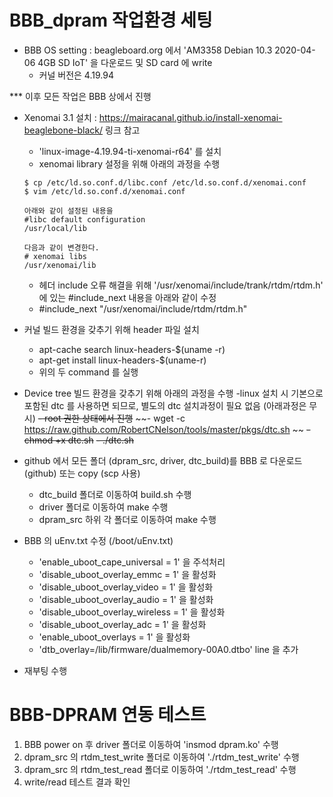 # BBB_dpram 작업환경 세팅
- BBB OS setting : beagleboard.org 에서 'AM3358 Debian 10.3 2020-04-06 4GB SD IoT' 을 다운로드 및 SD card 에 write
   - 커널 버전은 4.19.94

*** 이후 모든 작업은 BBB 상에서 진행

- Xenomai 3.1 설치 : https://mairacanal.github.io/install-xenomai-beaglebone-black/ 링크 참고
    - 'linux-image-4.19.94-ti-xenomai-r64' 를 설치
    - xenomai library 설정을 위해 아래의 과정을 수행

    ```
    $ cp /etc/ld.so.conf.d/libc.conf /etc/ld.so.conf.d/xenomai.conf
    $ vim /etc/ld.so.conf.d/xenomai.conf

    아래와 같이 설정된 내용을
    #libc default configuration
    /usr/local/lib
    
    다음과 같이 변경한다.
    # xenomai libs
    /usr/xenomai/lib
    ```
    
    - 헤더 include 오류 해결을 위해 '/usr/xenomai/include/trank/rtdm/rtdm.h' 에 있는 #include_next 내용을 아래와 같이 수정
    - #include_next "/usr/xenomai/include/rtdm/rtdm.h"

- 커널 빌드 환경을 갖추기 위해 header 파일 설치
    - apt-cache search linux-headers-$(uname -r)
    - apt-get install linux-headers-$(uname-r)
    - 위의 두 command 를 실행

- Device tree 빌드 환경을 갖추기 위해 아래의 과정을 수행
    -linux 설치 시 기본으로 포함된 dtc 를 사용하면 되므로, 별도의 dtc 설치과정이 필요 없음 (아래과정은 무시)
    ~~- root 권한 상태에서 진행~~
    ~~- wget -c https://raw.github.com/RobertCNelson/tools/master/pkgs/dtc.sh ~~
    ~~- chmod +x dtc.sh~~
    ~~- ./dtc.sh~~

- github 에서 모든 폴더 (dpram_src, driver, dtc_build)를 BBB 로 다운로드(github) 또는 copy (scp 사용)
    - dtc_build 폴더로 이동하여 build.sh 수행
    - driver 폴더로 이동하여 make 수행
    - dpram_src 하위 각 폴더로 이동하여 make 수행

- BBB 의 uEnv.txt 수정 (/boot/uEnv.txt)
    - 'enable_uboot_cape_universal = 1' 을 주석처리
    - 'disable_uboot_overlay_emmc = 1' 을 활성화
    - 'disable_uboot_overlay_video = 1' 을 활성화
    - 'disable_uboot_overlay_audio = 1' 을 활성화
    - 'disable_uboot_overlay_wireless = 1' 을 활성화
    - 'disable_uboot_overlay_adc = 1' 을 활성화
    - 'enable_uboot_overlays = 1' 을 활성화
    - 'dtb_overlay=/lib/firmware/dualmemory-00A0.dtbo' line 을 추가

- 재부팅 수행

# BBB-DPRAM 연동 테스트
1. BBB power on 후 driver 폴더로 이동하여 'insmod dpram.ko' 수행
2. dpram_src 의 rtdm_test_write 폴더로 이동하여 './rtdm_test_write' 수행
3. dpram_src 의 rtdm_test_read 폴더로 이동하여 './rtdm_test_read' 수행
4. write/read 테스트 결과 확인

